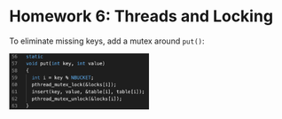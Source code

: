 # Homework 6: Threads and Locking

To eliminate missing keys, add a mutex around `put()`:

<img src="README_img/mutex.png" width="50%">